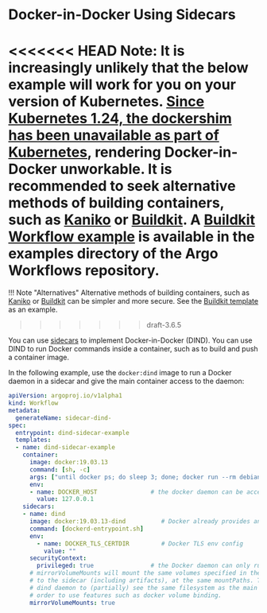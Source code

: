 # Docker-in-Docker Using Sidecars

<<<<<<< HEAD
Note: It is increasingly unlikely that the below example will work for you on your version of Kubernetes. [Since Kubernetes 1.24, the dockershim has been unavailable as part of Kubernetes](https://kubernetes.io/blog/2022/02/17/dockershim-faq/), rendering Docker-in-Docker unworkable. It is recommended to seek alternative methods of building containers, such as [Kaniko](https://github.com/GoogleContainerTools/kaniko) or [Buildkit](https://github.com/moby/buildkit). A [Buildkit Workflow example](https://raw.githubusercontent.com/argoproj/argo-workflows/main/examples/buildkit-template.yaml) is available in the examples directory of the Argo Workflows repository.
=======
!!! Note "Alternatives"
    Alternative methods of building containers, such as [Kaniko](https://github.com/GoogleContainerTools/kaniko) or [Buildkit](https://github.com/moby/buildkit) can be simpler and more secure.
    See the [Buildkit template](https://github.com/argoproj/argo-workflows/main/examples/buildkit-template.yaml) as an example.
>>>>>>> draft-3.6.5

You can use [sidecars](sidecars.md) to implement Docker-in-Docker (DIND).
You can use DIND to run Docker commands inside a container, such as to build and push a container image.

In the following example, use the `docker:dind` image to run a Docker daemon in a sidecar and give the main container access to the daemon:

```yaml
apiVersion: argoproj.io/v1alpha1
kind: Workflow
metadata:
  generateName: sidecar-dind-
spec:
  entrypoint: dind-sidecar-example
  templates:
  - name: dind-sidecar-example
    container:
      image: docker:19.03.13
      command: [sh, -c]
      args: ["until docker ps; do sleep 3; done; docker run --rm debian:latest cat /etc/os-release"]
      env:
      - name: DOCKER_HOST               # the docker daemon can be access on the standard port on localhost
        value: 127.0.0.1
    sidecars:
    - name: dind
      image: docker:19.03.13-dind          # Docker already provides an image for running a Docker daemon
      command: [dockerd-entrypoint.sh]
      env:
        - name: DOCKER_TLS_CERTDIR         # Docker TLS env config
          value: ""
      securityContext:
        privileged: true                # the Docker daemon can only run in a privileged container
      # mirrorVolumeMounts will mount the same volumes specified in the main container
      # to the sidecar (including artifacts), at the same mountPaths. This enables
      # dind daemon to (partially) see the same filesystem as the main container in
      # order to use features such as docker volume binding.
      mirrorVolumeMounts: true
```
